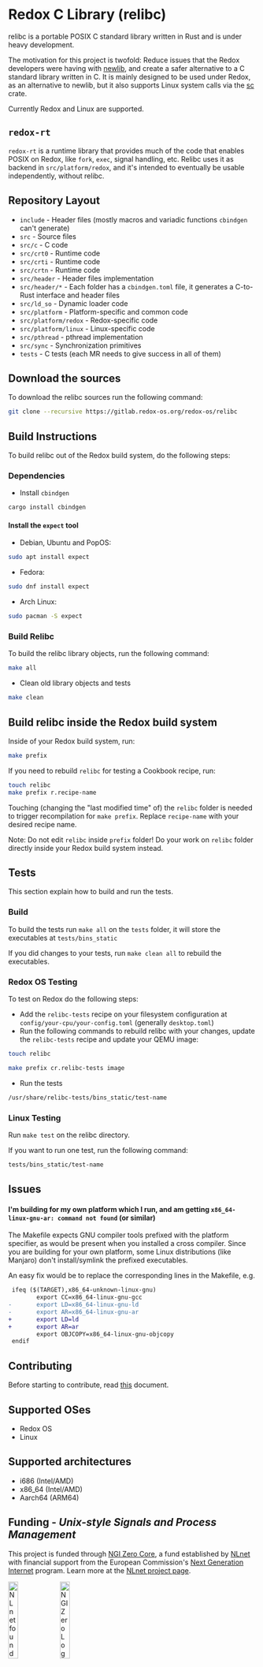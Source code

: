 # Redox C Library (relibc)

relibc is a portable POSIX C standard library written in Rust and is under heavy development.

The motivation for this project is twofold: Reduce issues that the Redox developers were having with [newlib](https://sourceware.org/newlib/), and create a safer alternative to a C standard library written in C. It is mainly designed to be used under Redox, as an alternative to newlib, but it also supports Linux system calls via the [sc](https://crates.io/crates/sc) crate.

Currently Redox and Linux are supported.

## `redox-rt`

`redox-rt` is a runtime library that provides much of the code that enables POSIX on Redox, like `fork`, `exec`, signal handling, etc.
Relibc uses it as backend in `src/platform/redox`, and it's intended to eventually be usable independently, without relibc.

## Repository Layout

- `include` - Header files (mostly macros and variadic functions `cbindgen` can't generate)
- `src` - Source files
- `src/c` - C code
- `src/crt0` - Runtime code
- `src/crti` - Runtime code
- `src/crtn` - Runtime code
- `src/header` - Header files implementation
- `src/header/*` - Each folder has a `cbindgen.toml` file, it generates a C-to-Rust interface and header files
- `src/ld_so` - Dynamic loader code
- `src/platform` - Platform-specific and common code
- `src/platform/redox` - Redox-specific code
- `src/platform/linux` - Linux-specific code
- `src/pthread` - pthread implementation
- `src/sync` - Synchronization primitives
- `tests` - C tests (each MR needs to give success in all of them)

## Download the sources

To download the relibc sources run the following command:

```sh
git clone --recursive https://gitlab.redox-os.org/redox-os/relibc
```

## Build Instructions

To build relibc out of the Redox build system, do the following steps:

### Dependencies

- Install `cbindgen`

```sh
cargo install cbindgen
```

#### Install the `expect` tool

- Debian, Ubuntu and PopOS:

```sh
sudo apt install expect
```

- Fedora:

```sh
sudo dnf install expect
```

- Arch Linux:

```sh
sudo pacman -S expect
```

### Build Relibc

To build the relibc library objects, run the following command:

```sh
make all
```

- Clean old library objects and tests

```sh
make clean
```

## Build relibc inside the Redox build system

Inside of your Redox build system, run:

```sh
make prefix
```

If you need to rebuild `relibc` for testing a Cookbook recipe, run:

```sh
touch relibc
make prefix r.recipe-name
```

Touching (changing the "last modified time" of) the `relibc` folder is needed to trigger recompilation for `make prefix`. Replace `recipe-name` with your desired recipe name.

Note: Do not edit `relibc` inside `prefix` folder! Do your work on `relibc` folder directly inside your Redox build system instead.

## Tests

This section explain how to build and run the tests.

### Build

To build the tests run `make all` on the `tests` folder, it will store the executables at `tests/bins_static`

If you did changes to your tests, run `make clean all` to rebuild the executables.

### Redox OS Testing

To test on Redox do the following steps:

- Add the `relibc-tests` recipe on your filesystem configuration at `config/your-cpu/your-config.toml` (generally `desktop.toml`)
- Run the following commands to rebuild relibc with your changes, update the `relibc-tests` recipe and update your QEMU image:

```sh
touch relibc
```

```sh
make prefix cr.relibc-tests image
```

- Run the tests

```sh
/usr/share/relibc-tests/bins_static/test-name
```

### Linux Testing

Run `make test` on the relibc directory.

If you want to run one test, run the following command:

```sh
tests/bins_static/test-name
```

## Issues

#### I'm building for my own platform which I run, and am getting `x86_64-linux-gnu-ar: command not found` (or similar)

The Makefile expects GNU compiler tools prefixed with the platform specifier, as would be present when you installed a cross compiler. Since you are building for your own platform, some Linux distributions (like Manjaro) don't install/symlink the prefixed executables.

An easy fix would be to replace the corresponding lines in the Makefile, e.g.

```diff
 ifeq ($(TARGET),x86_64-unknown-linux-gnu)
        export CC=x86_64-linux-gnu-gcc
-       export LD=x86_64-linux-gnu-ld
-       export AR=x86_64-linux-gnu-ar
+       export LD=ld
+       export AR=ar
        export OBJCOPY=x86_64-linux-gnu-objcopy
 endif
```

## Contributing

Before starting to contribute, read [this](CONTRIBUTING.md) document.

## Supported OSes

- Redox OS
- Linux

## Supported architectures

- i686 (Intel/AMD)
- x86_64 (Intel/AMD)
- Aarch64 (ARM64)

## Funding - _Unix-style Signals and Process Management_

This project is funded through [NGI Zero Core](https://nlnet.nl/core), a fund established by [NLnet](https://nlnet.nl) with financial support from the European Commission's [Next Generation Internet](https://ngi.eu) program. Learn more at the [NLnet project page](https://nlnet.nl/project/RedoxOS-Signals).

[<img src="https://nlnet.nl/logo/banner.png" alt="NLnet foundation logo" width="20%" />](https://nlnet.nl)
[<img src="https://nlnet.nl/image/logos/NGI0_tag.svg" alt="NGI Zero Logo" width="20%" />](https://nlnet.nl/core)
